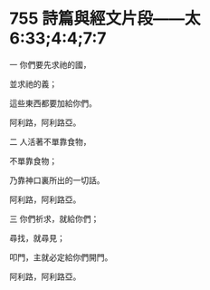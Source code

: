 # 755 詩篇與經文片段——太6:33;4:4;7:7

一 你們要先求祂的國，

並求祂的義；

這些東西都要加給你們。

阿利路，阿利路亞。

二 人活著不單靠食物，

不單靠食物；

乃靠神口裏所出的一切話。

阿利路，阿利路亞。

三 你們祈求，就給你們；

尋找，就尋見；

叩門，主就必定給你們開門。

阿利路，阿利路亞。

